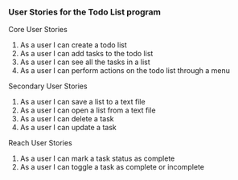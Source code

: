 ### User Stories for the Todo List program 

Core User Stories 

1. As a user I can create a todo list
2. As a user I can add tasks to the todo list
3. As a user I can see all the tasks in a list
4. As a user I can perform actions on the todo list through a menu 


Secondary User Stories 

1. As a user I can save a list to a text file
2. As a user I can open a list from a text file
3. As a user I can delete a task
4. As a user I can update a task


Reach User Stories

1. As a user I can mark a task status as complete
2. As a user I can toggle a task as complete or incomplete 


